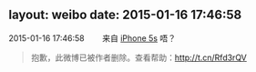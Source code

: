 layout: weibo
date: 2015-01-16 17:46:58
---
2015-01-16 17:46:58  &nbsp;&nbsp;&nbsp;&nbsp;&nbsp;&nbsp; 来自 <a href="sinaweibo://customweibosource" rel="nofollow">iPhone 5s</a>
唔？
>  抱歉，此微博已被作者删除。查看帮助：http://t.cn/Rfd3rQV
